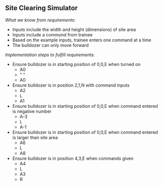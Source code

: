 ## Site Clearing Simulator

_What we know from requirements:_
- Inputs include the width and height (dimensions) of site area
- Inputs include a commond from trainee
- Based on the example inputs, trainee enters one command at a time
- The bulldozer can only move forward

_Implementation steps to fulfill requirements:_
- Ensure bulldozer is in starting position of 0,0,E when turned on
  - A0
  - " " 
  - A0
- Ensure bulldozer is in position 2,1,N with command inputs 
  - A2
  - L
  - A1
- Ensure bulldozer is in starting position of 0,0,E when command entered is negative number
  - A-3
  - L
  - A-1
- Ensure bulldozer is in starting position of 0,0,E when command entered is larger than site area
  - A6
  - L
  - A8
- Ensure bulldozer is in position 4,3,E when commands given 
  - A4
  - L
  - A3
  - R



